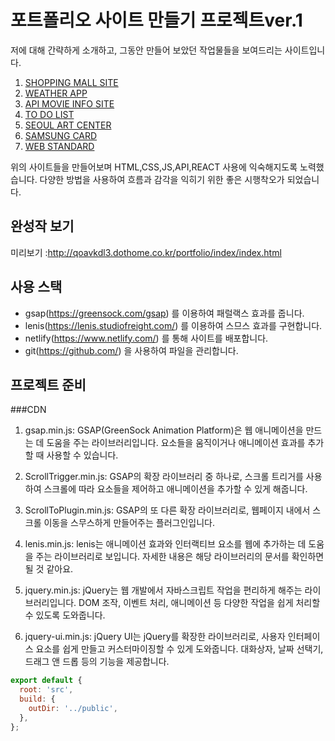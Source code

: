 # 포트폴리오 사이트 만들기 프로젝트ver.1

저에 대해 간략하게 소개하고, 그동안 만들어 보았던 작업물들을 보여드리는 사이트입니다.

1. [SHOPPING MALL SITE](https://remarkable-monstera-25cfcc.netlify.app/)
2. [WEATHER APP](https://monumental-hummingbird-b0c3ee.netlify.app/)
3. [API MOVIE INFO SITE](https://celebrated-torte-ecf85d.netlify.app/)
4. [TO DO LIST](https://celebrated-baklava-2ccfb5.netlify.app/)
5. [SEOUL ART CENTER](http://qoavkdl4.dothome.co.kr/seoulartscenter/index.html)
6. [SAMSUNG CARD](https://elegant-klepon-3fd064.netlify.app/)
7. [WEB STANDARD](https://celadon-griffin-6a779d.netlify.app/)

위의 사이트들을 만들어보며 HTML,CSS,JS,API,REACT 사용에 익숙해지도록 노력했습니다.
다양한 방법을 사용하여 흐름과 감각을 익히기 위한 좋은 시행착오가 되었습니다.

## 완성작 보기

미리보기 :http://qoavkdl3.dothome.co.kr/portfolio/index/index.html

## 사용 스택

- gsap(https://greensock.com/gsap) 를 이용하여 패럴랙스 효과를 줍니다.
- lenis(https://lenis.studiofreight.com/) 를 이용하여 스므스 효과를 구현합니다.
- netlify(https://www.netlify.com/) 를 통해 사이트를 배포합니다.
- git(https://github.com/) 을 사용하여 파일을 관리합니다.

## 프로젝트 준비

###CDN
1. gsap.min.js: GSAP(GreenSock Animation Platform)은 웹 애니메이션을 만드는 데 도움을 주는 라이브러리입니다. 요소들을 움직이거나 애니메이션 효과를 추가할 때 사용할 수 있습니다.

2. ScrollTrigger.min.js: GSAP의 확장 라이브러리 중 하나로, 스크롤 트리거를 사용하여 스크롤에 따라 요소들을 제어하고 애니메이션을 추가할 수 있게 해줍니다.

3. ScrollToPlugin.min.js: GSAP의 또 다른 확장 라이브러리로, 웹페이지 내에서 스크롤 이동을 스무스하게 만들어주는 플러그인입니다.

4. lenis.min.js: lenis는 애니메이션 효과와 인터랙티브 요소를 웹에 추가하는 데 도움을 주는 라이브러리로 보입니다. 자세한 내용은 해당 라이브러리의 문서를 확인하면 될 것 같아요.

5. jquery.min.js: jQuery는 웹 개발에서 자바스크립트 작업을 편리하게 해주는 라이브러리입니다. DOM 조작, 이벤트 처리, 애니메이션 등 다양한 작업을 쉽게 처리할 수 있도록 도와줍니다.

6. jquery-ui.min.js: jQuery UI는 jQuery를 확장한 라이브러리로, 사용자 인터페이스 요소를 쉽게 만들고 커스터마이징할 수 있게 도와줍니다. 대화상자, 날짜 선택기, 드래그 앤 드롭 등의 기능을 제공합니다.

```javascript
export default {
  root: 'src',
  build: {
    outDir: '../public',
  },
};
```
